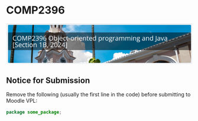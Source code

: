 # COMP2396

![Course banner](./banner.png)

## Notice for Submission

Remove the following (usually the first line in the code) before submitting
to Moodle VPL:

```java
package some_package;
```
